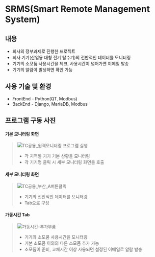 # SRMS(Smart Remote Management System)

## 내용

 * 회사의 정부과제로 진행한 프로젝트
 * 회사 기기(산업용 대형 전기 탈수기)의 전반적인 데이터를 모니터링
 * 기기의 소모품 사용시간을 체크, 사용시간이 넘어가면 이메일 발송
 * 기기의 알람이 발생하면 확인 가능

## 사용 기술 및 환경

* FrontEnd - Python(QT, Modbus)
* BackEnd - Django, MariaDB, Modbus


## 프로그램 구동 사진 

#### 기본 모니터링 화면 
> ![TC공용_원격모니터링 프로그램 실행](https://user-images.githubusercontent.com/46432795/99750169-3fd97e00-2b23-11eb-8b34-eac280f26799.JPG)
> * 각 지역별 기기 기본 상황을 모니터링
> * 각 기기명 클릭 시 세부 모니터링 화면을 호출

#### 세부 모니터링 화면 
> ![TC공용_부산_A버튼클릭](https://user-images.githubusercontent.com/46432795/99750460-c8f0b500-2b23-11eb-9417-8b296739305e.JPG)
> * 기기의 전반적인 데이터를 모니터링
> * Tab으로 구성

#### 가동시간 Tab 
> ![가동시간-추가부품](https://user-images.githubusercontent.com/46432795/99750624-0d7c5080-2b24-11eb-9587-1d4f24e4b693.JPG)
> * 기기의 소모품 사용시간을 모니터링
> * 기본 소모품 이외의 다른 소모품 추가 가능
> * 소모품이 준비, 교체시간 이상 사용되면 설정된 이메일로 알람 발송







